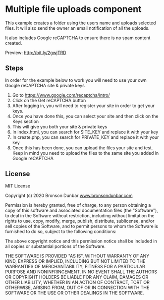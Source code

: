 # Multiple file uploads component

This example creates a folder using the users name and uploads selected files. It will also send the owner an email notification of all the uploads.

It also includes Google reCAPTCHA to ensure there is no spam content created.

Preview: http://bit.ly/2gwjTRD

## Steps

In order for the example below to work you will need to use your own Google reCAPTCHA site &amp; private keys

1. Go to <a href="https://www.google.com/recaptcha/intro/">https://www.google.com/recaptcha/intro/</a>
2. Click on the Get reCAPTCHA button
3. After logging in, you will need to register your site in order to get your keys.
4. Once you have done this, you can select your site and then click on the Keys section
5. This will give you both your site &amp; private keys
6. In index.html, you can search for SITE_KEY and replace it with your key
7. In create.php, you can search for PRIVATE_KEY and replace it with your key
8. Once this has been done, you can upload the files your site and test. Keep in mind you need to upload the files to the same site you added in Google reCAPTCHA

## License

MIT License

Copyright (c) 2020 Bronson Dunbar www.bronsondunbar.com

Permission is hereby granted, free of charge, to any person obtaining a copy
of this software and associated documentation files (the "Software"), to deal
in the Software without restriction, including without limitation the rights
to use, copy, modify, merge, publish, distribute, sublicense, and/or sell
copies of the Software, and to permit persons to whom the Software is
furnished to do so, subject to the following conditions:

The above copyright notice and this permission notice shall be included in all
copies or substantial portions of the Software.

THE SOFTWARE IS PROVIDED "AS IS", WITHOUT WARRANTY OF ANY KIND, EXPRESS OR
IMPLIED, INCLUDING BUT NOT LIMITED TO THE WARRANTIES OF MERCHANTABILITY,
FITNESS FOR A PARTICULAR PURPOSE AND NONINFRINGEMENT. IN NO EVENT SHALL THE
AUTHORS OR COPYRIGHT HOLDERS BE LIABLE FOR ANY CLAIM, DAMAGES OR OTHER
LIABILITY, WHETHER IN AN ACTION OF CONTRACT, TORT OR OTHERWISE, ARISING FROM,
OUT OF OR IN CONNECTION WITH THE SOFTWARE OR THE USE OR OTHER DEALINGS IN THE
SOFTWARE.

